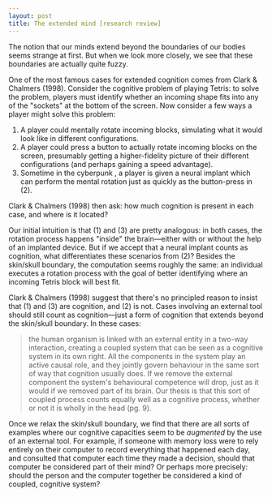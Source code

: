 ```yaml
---
layout: post
title: The extended mind [research review]
---
```



The notion that our minds extend beyond the boundaries of our bodies seems strange at first. But when we look more closely, we see that these boundaries are actually quite fuzzy.

One of the most famous cases for extended cognition comes from Clark & Chalmers (1998). Consider the cognitive problem of playing Tetris: to solve the problem, players must identify whether an incoming shape fits into any of the "sockets" at the bottom of the screen. Now consider a few ways a player might solve this problem:

1) A player could mentally rotate incoming blocks, simulating what it would look like in different configurations.
2) A player could press a button to actually rotate incoming blocks on the screen, presumably getting a higher-fidelity picture of their different configurations (and perhaps gaining a speed advantage). 
3) Sometime in the cyberpunk , a player is given a neural implant which can perform the mental rotation just as quickly as the button-press in (2). 

Clark & Chalmers (1998) then ask: how much cognition is present in each case, and where is it located?

Our initial intuition is that (1) and (3) are pretty analogous: in both cases, the rotation process happens "inside" the brain––either with or without the help of an implanted device. But if we accept that a neural implant counts as cognition, what differentiates these scenarios from (2)? Besides the skin/skull boundary, the computation seems roughly the same: an individual executes a rotation process with the goal of better identifying where an incoming Tetris block will best fit.

Clark & Chalmers (1998) suggest that there's no principled reason to insist that (1) and (3) are cognition, and (2) is not. Cases involving an external tool should still count as cognition––just a form of cognition that extends beyond the skin/skull boundary. In these cases:

> the human organism is linked with an external entity in a two-way interaction, creating a coupled system that can be seen as a cognitive system in its own right. All the components in the system play an active causal role, and they jointly govern behaviour in the same sort of way that cognition usually does. If we remove the external component the system's behavioural competence will drop, just as it would if we removed part of its brain. Our thesis is that this sort of coupled process counts equally well as a cognitive process, whether or not it is wholly in the head (pg. 9).

Once we relax the skin/skull boundary, we find that there are all sorts of examples where our cognitive capacities seem to be *augmented* by the use of an external tool. For example, if someone with memory loss were to rely entirely on their computer to record everything that happened each day, and consulted that computer each time they made a decision, should that computer be considered part of their mind? Or perhaps more precisely: should the person and the computer together be considered a kind of coupled, cognitive system?



